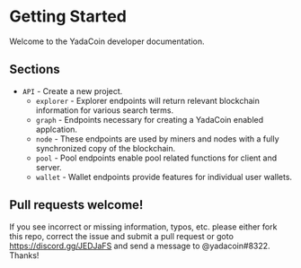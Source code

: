# Getting Started

Welcome to the YadaCoin developer documentation.

## Sections

* `API` - Create a new project.
    * `explorer` - Explorer endpoints will return relevant blockchain information for various search terms.
    * `graph` - Endpoints necessary for creating a YadaCoin enabled applcation.
    * `node` - These endpoints are used by miners and nodes with a fully synchronized copy of the blockchain.
    * `pool` - Pool endpoints enable pool related functions for client and server.
    * `wallet` - Wallet endpoints provide features for individual user wallets.

## Pull requests welcome!

If you see incorrect or missing information, typos, etc. please either fork this repo, correct the issue and submit a pull request or goto https://discord.gg/JEDJaFS and send a message to @yadacoin#8322. Thanks!
